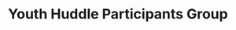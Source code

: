 ---
title: Youth Huddle Participants Group
redirect_to: https://www.facebook.com/groups/667714014883369
redirect_from: 
  - /YH23ParticipantsGroup
  - /yh23participantsgroup
---
